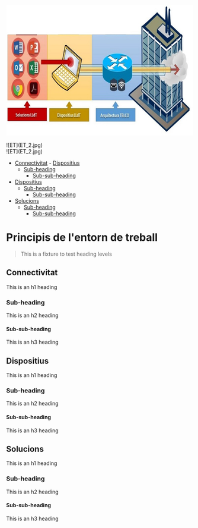<p align="center">
 <img width="746" height="352" src=ET_2.jpg>
</p>

<div align=“center”>
 <div markdown=“1”>
  ![ET](ET_2.jpg)
 </div>
</div>

<div markdown="1" class="center">
  ![ET](ET_2.jpg)
</div>

- [Connectivitat](#connectivitat)         - [Dispositius](#dispositius)
  * [Sub-heading](#sub-heading)
    + [Sub-sub-heading](#sub-sub-heading)
- [Dispositius](#dispositius)
  * [Sub-heading](#sub-heading-1)
    + [Sub-sub-heading](#sub-sub-heading-1)
- [Solucions](#solucions)
  * [Sub-heading](#sub-heading-2)
    + [Sub-sub-heading](#sub-sub-heading-2)


# Principis de l'entorn de treball

> This is a fixture to test heading levels

<!-- toc -->

## Connectivitat

This is an h1 heading

### Sub-heading

This is an h2 heading

#### Sub-sub-heading

This is an h3 heading

## Dispositius

This is an h1 heading

### Sub-heading

This is an h2 heading

#### Sub-sub-heading

This is an h3 heading

## Solucions

This is an h1 heading

### Sub-heading

This is an h2 heading

#### Sub-sub-heading

This is an h3 heading

